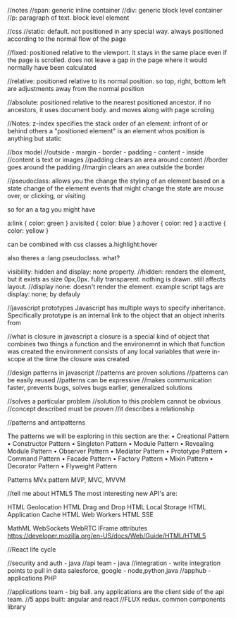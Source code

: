 //notes
//span: generic inline container
//div: generic block level container
//p: paragraph of text. block level element



//css
//static: default. not positioned in any special way. always positioned according to the normal flow of the page

//fixed: positioned relative to the viewport. it stays in the same place even if the page is scrolled.
does not leave a gap in the page where it would normally have been calculated

//relative: positioned relative to its normal position. so top, right, bottom left are adjustments away from the normal position

//absolute: positioned relative to the nearest positioned ancestor. if no ancestors, it uses document body. and moves along with page scroling

//Notes:
z-index specifies the stack order of an element: infront of or behind others
a "positioned element" is an element whos position is anything but static


//box model
//outside - margin - border - padding - content - inside
//content is text or images
//padding clears an area around content
//border goes around the padding
//margin clears an area outside the border


//pseudoclass: allows you the change the styling of an element based on a state change of the element
events that might change the state are mouse over, or clicking, or visiting

so for an a tag you might have

a:link { color: green }
a:visited { color: blue }
a:hover { color: red }
a:active { color: yellow }

can be combined with css classes a.highlight:hover

also theres a :lang pseudoclass. what?

visibility: hidden and display: none property.
//hidden: renders the element, but it exists as size 0px,0px. fully transparent. nothing is drawn. still affects layout.
//display none: doesn't render the element. example script tags are display: none; by defauly


//javascript prototypes
Javascript has multiple ways to specify inheritance.
Specifically prototype is an internal link to the object that an object inherits from

//what is closure in javascript
a closure is a special kind of object that combines two things
a function and the environemnt in which that function was created
the environment consists of any local variables that were in-scope at the time the closure was created

//design patterns in javascript
//patterns are proven solutions
//patterns can be easily reused
//patterns can be expressive
//makes communication faster, prevents bugs, solves bugs earlier, generalized solutions

//solves a particular problem
//solution to this problem cannot be obvious
//concept described must be proven
//it describes a relationship

//patterns and antipatterns

The patterns we will be exploring in this section are the:
• Creational Pattern
• Constructor Pattern
• Singleton Pattern
• Module Pattern
• Revealing Module Pattern
• Observer Pattern
• Mediator Pattern
• Prototype Pattern
• Command Pattern
• Facade Pattern
• Factory Pattern
• Mixin Pattern
• Decorator Pattern
• Flyweight Pattern

Patterns MVx pattern
MVP, MVC, MVVM


//tell me about HTML5
The most interesting new API's are:

HTML Geolocation
HTML Drag and Drop
HTML Local Storage
HTML Application Cache
HTML Web Workers
HTML SSE

MathML
WebSockets
WebRTC
IFrame attributes
https://developer.mozilla.org/en-US/docs/Web/Guide/HTML/HTML5

//React life cycle








//security and auth - java
//api team - java
//integration - write integration points to pull in data salesforce, google - node,python,java
//apphub - applications PHP


//applications team - big ball. any applications are the client side of the api team.
//5 apps built: angular and react
//FLUX redux. common components library
